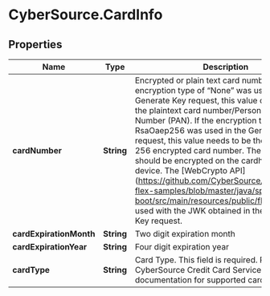 # CyberSource.CardInfo

## Properties
Name | Type | Description | Notes
------------ | ------------- | ------------- | -------------
**cardNumber** | **String** | Encrypted or plain text card number. If the encryption type of “None” was used in the Generate Key request, this value can be set to the plaintext card number/Personal Account Number (PAN). If the encryption type of RsaOaep256 was used in the Generate Key request, this value needs to be the RSA OAEP 256 encrypted card number. The card number should be encrypted on the cardholders’ device. The [WebCrypto API] (https://github.com/CyberSource/cybersource-flex-samples/blob/master/java/spring-boot/src/main/resources/public/flex.js) can be used with the JWK obtained in the Generate Key request. | 
**cardExpirationMonth** | **String** | Two digit expiration month | [optional] 
**cardExpirationYear** | **String** | Four digit expiration year | [optional] 
**cardType** | **String** | Card Type. This field is required. Refer to the CyberSource Credit Card Services documentation for supported card types. | 


